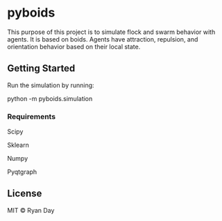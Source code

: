 # pyboids
This purpose of this project is to simulate flock and swarm behavior with agents.
It is based on boids.
Agents have attraction, repulsion, and orientation behavior based on their local state.

## Getting Started

Run the simulation by running:

python -m pyboids.simulation

### Requirements
Scipy

Sklearn

Numpy

Pyqtgraph

## License

MIT © Ryan Day
